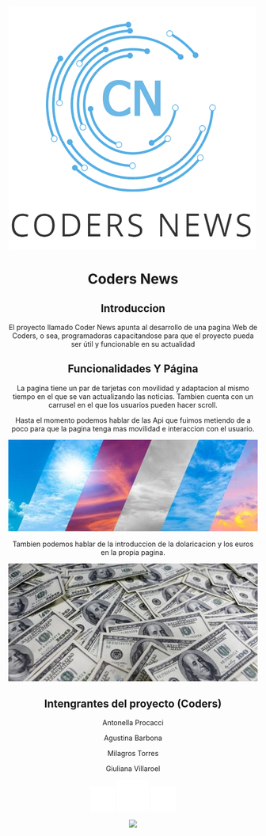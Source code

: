 ![imagen de logo](isologoSinfondo-CodersNews.PNG)
 
<h1 align="center"> Coders News</h1>

<h2 align="center"> Introduccion</h2>
<p><center>El proyecto llamado Coder News apunta al desarrollo de una pagina Web de Coders, o sea, programadoras capacitandose para que el proyecto pueda ser útil y funcionable en su actualidad</p>


<h2 align="center">Funcionalidades Y Página</h2>

La pagina tiene un par de tarjetas con movilidad y adaptacion al mismo tiempo en el que se van actualizando las noticias. Tambien cuenta con un carrusel en el que los usuarios pueden hacer scroll.


 Hasta el momento podemos hablar de las Api que fuimos metiendo de a poco para que la pagina tenga mas movilidad e interaccion con el usuario.


![imagen del clima](clima.jpg)

Tambien podemos hablar de la introduccion de la dolaricacion y los euros en la propia pagina.

![imagen del dolar](dolares.jpg)




 <h2 align="center"> Intengrantes del proyecto (Coders) </h2>
  <p><center> Antonella Procacci</center></p>
  <p><center> Agustina Barbona</center></p>
  <p><center> Milagros Torres</center></p>
  <p><center> Giuliana Villaroel</center></p>
<p align="left">
<center>

![insignia 1](figma.png) ![insignia 2](github-blanco.png) 
![insignia3](trello.png) 

   <img src="https://img.shields.io/badge/STATUS-EN%20DESAROLLO-green">
   </p> </center>


